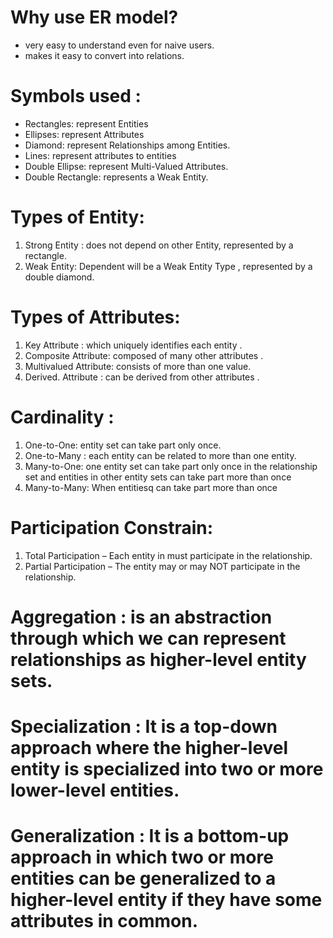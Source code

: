 # Why use ER model? 
- very easy to understand even for naive users. 
- makes it easy to convert into relations. 

# Symbols used : 
- Rectangles: represent Entities 
- Ellipses: represent Attributes
- Diamond: represent Relationships among Entities.
- Lines: represent attributes to entities 
- Double Ellipse: represent Multi-Valued Attributes.
- Double Rectangle: represents a Weak Entity.

# Types of Entity: 
1. Strong Entity : does not depend on other Entity, represented by a rectangle. 
2. Weak Entity: Dependent will be a Weak Entity Type , represented by a double diamond.

# Types of Attributes: 
1. Key Attribute :  which uniquely identifies each entity .
 2. Composite Attribute: composed of many other attributes . 
3. Multivalued Attribute:  consists of more than one value. 
4. Derived. Attribute : can be derived from other attributes .

# Cardinality : 
1. One-to-One:  entity set can take part only once. 
2. One-to-Many : each entity can be related to more than one entity. 
 3. Many-to-One: one entity set can take part only once in the relationship set and entities in other entity sets can take part more than once 
4. Many-to-Many: When entitiesq can take part more than once

# Participation Constrain: 
1. Total Participation – Each entity in must participate in the relationship.
2. Partial Participation – The entity may or may NOT participate in the relationship.

# Aggregation : is an abstraction through which we can represent relationships as higher-level entity sets. 
# Specialization : It is a top-down approach where the higher-level entity is specialized into two or more lower-level entities. 
# Generalization : It is a bottom-up approach in which two or more entities can be generalized to a higher-level entity if they have some attributes in common.
